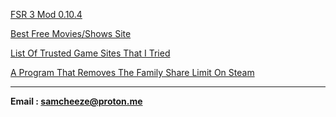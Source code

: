 [FSR 3 Mod 0.10.4](https://gofile.io/d/eBpsm1)

[Best Free Movies/Shows Site](https://stream.majesty.lol)

[List Of Trusted Game Sites That I Tried](https://pastebin.com/ZzH3fDq8)

[A Program That Removes The Family Share Limit On Steam ](https://github.com/acidicoala/Koalageddon2)


_____________________________________________________________________



**Email : samcheeze@proton.me**
